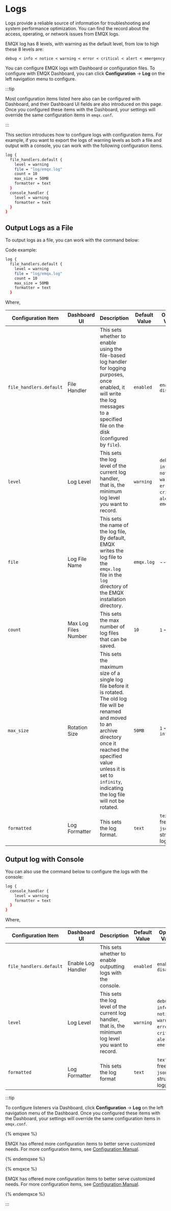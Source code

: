 # Logs

Logs provide a reliable source of information for troubleshooting and system performance optimization. You can find the record about the access, operating, or network issues from EMQX logs.

EMQX log has 8 levels, with warning as the default level, from low to high these 8 levels are:

```
debug < info < notice < warning < error < critical < alert < emergency
```

<!-- for a more detailed description of each log level, see [Log and observability - Log](https://docs.emqx.com/en/enterprise/v5.0/observability/log.html). -->

You can configure EMQX logs with Dashboard or configuration files. To configure with EMQX Dashboard, you can click **Configuration** -> **Log** on the left navigation menu to configure. 

:::tip

Most configuration items listed here also can be configured with Dashboard, and their Dashboard UI fields are also introduced on this page. Once you configured these items with the Dashboard, your settings will override the same configuration items in `emqx.conf`.

:::

This section introduces how to configure logs with configuration items. For example, if you want to export the logs of warning levels as both a file and output with a console, you can work with the following configuration items. 

```bash
log {
  file_handlers.default {
    level = warning
    file = "log/emqx.log"
    count = 10
    max_size = 50MB
    formatter = text
  }
  console_handler {
    level = warning
    formatter = text
  }
}
```

## Output Logs as a File

To output logs as a file, you can work with the command below:

Code example:

```bash
log {
  file_handlers.default {
    level = warning
    file = "log/emqx.log"
    count = 10
    max_size = 50MB
    formatter = text
  }
```

 Where,

| Configuration Item      | Dashboard UI         | Description                                                  | Default Value | Optional Values                                              |
| ----------------------- | -------------------- | ------------------------------------------------------------ | ------------- | ------------------------------------------------------------ |
| `file_handlers.default` | File Handler         | This sets whether to enable using the file-based log handler for logging purposes, once enabled, it will write the log messages to a specified file on the disk (configured by `file`). | `enabled`     | `enable`, `disable`                                          |
| `level`                 | Log Level            | This sets the log level of the current log handler, that is, the minimum log level you want to record. | `warning`     | `debug`, `info`, `notice`, `warning`, `error`, `critical`, `alert`, `emergency` |
| `file`                  | Log File Name        | This sets the name of the log file, <br>By default, EMQX writes the log file to the `emqx.log` file in the `log` directory of the EMQX installation directory. | `emqx.log`    | --                                                           |
| `count`                 | Max Log Files Number | This sets the max number of log files that can be saved.     | `10`          | `1` ~ `2,048`                                                |
| `max_size`              | Rotation Size        | This sets the maximum size of a single log file before it is rotated. The old log file will be renamed and moved to an archive directory once it reached the specified value unless it is set to `infinity`, indicating the log file will not be rotated. | `50MB`        | `1` ~ `infinity`                                             |
| `formatted`             | Log Formatter        | This sets the log format.                                    | `text`        | `text` for free text<br> `json` for structured logging       |

## Output log with Console

You can also use the command below to configure the logs with the console:

```bash
log {
  console_handler {
    level = warning
    formatter = text
  }
}
```

Where, 

| Configuration Item      | Dashboard UI       | Description                                                  | Default Value | Optional Values                                              |
| ----------------------- | ------------------ | ------------------------------------------------------------ | ------------- | ------------------------------------------------------------ |
| `file_handlers.default` | Enable Log Handler | This sets whether to enable outputting logs with the console. | `enabled`     | `enable`, `disable`                                          |
| `level`                 | Log Level          | This sets the log level of the current log handler, that is, the minimum log level you want to record. | `warning`     | `debug`, `info`, `notice`, `warning`, `error`, `critical`, `alert`, `emergency` |
| `formatted`             | Log Formatter      | This sets the log format                                     | `text`        | `text` for free text<br> `json` for structured logging       |

:::tip

To configure listeners via Dashboard,  click **Configuration** -> **Log** on the left navigation menu of the Dashboard. Once you configured these items with the Dashboard, your settings will override the same configuration items in `emqx.conf`.

{% emqxee %}

EMQX has offered more configuration items to better serve customized needs. For more configuration items, see [Configuration Manual](https://docs.emqx.com/zh/enterprise/v5.0/configuration/configuration-manual.html).

{% endemqxee %}

{% emqxce %}

EMQX has offered more configuration items to better serve customized needs. For more configuration items, see [Configuration Manual](https://www.emqx.io/docs/zh/v5.0/configuration/configuration-manual.html).

{% endemqxce %}

:::

